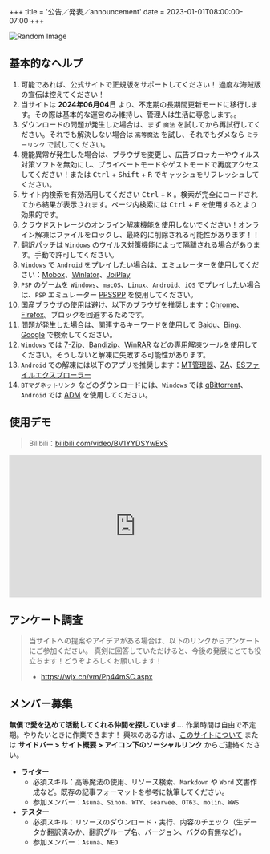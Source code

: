 +++
title = '公告／発表／announcement'
date = 2023-01-01T08:00:00-07:00
+++

![Random Image](https://img-api.saop.cc/api)

## 基本的なヘルプ

1. 可能であれば、公式サイトで正規版をサポートしてください！ 過度な海賊版の宣伝は控えてください！
2. 当サイトは **2024年06月04日** より、不定期の長期間更新モードに移行します。その際は基本的な運営のみ維持し、管理人は生活に専念します。。
3. ダウンロードの問題が発生した場合は、まず `魔法` を試してから再試行してください。それでも解決しない場合は `高等魔法` を試し、それでもダメなら `ミラーリンク` で試してください。
4. 機能異常が発生した場合は、ブラウザを変更し、広告ブロッカーやウイルス対策ソフトを無効にし、プライベートモードやゲストモードで再度アクセスしてください！または <kbd>Ctrl</kbd> + <kbd>Shift</kbd> + <kbd>R</kbd> でキャッシュをリフレッシュしてください。
5. サイト内検索を有効活用してください <kbd>Ctrl</kbd> + <kbd>K</kbd> 。検索が完全にロードされてから結果が表示されます。ページ内検索には <kbd>Ctrl</kbd> + <kbd>F</kbd> を使用するとより効果的です。
6. クラウドストレージのオンライン解凍機能を使用しないでください！オンライン解凍はファイルをロックし、最終的に削除される可能性があります！！
7. 翻訳パッチは `Windows` のウイルス対策機能によって隔離される場合があります。手動で許可してください。
8. `Windows` で `Android` をプレイしたい場合は、エミュレーターを使用してください：[Mobox](https://github.com/olegos2/mobox/blob/main/README-zh_CN.md)、[Winlator](https://winlator.org/)、[JoiPlay](https://joiplay.org/)
9. `PSP` のゲームを `Windows`、`macOS`、`Linux`、`Android`、`iOS` でプレイしたい場合は、`PSP` エミュレーター [PPSSPP](https://www.ppsspp.org/) を使用してください。
10. 国産ブラウザの使用は避け、以下のブラウザを推奨します：[Chrome](https://www.google.com/intl/ja/chrome/)、[Firefox](https://www.mozilla.org/ja/firefox/)。ブロックを回避するためです。
11. 問題が発生した場合は、関連するキーワードを使用して [Baidu](https://www.baidu.com/)、[Bing](https://www.bing.com/)、[Google](https://www.google.com/) で検索してください。
12. `Windows` では [7-Zip](https://sparanoid.com/lab/7z/)、[Bandizip](https://www.bandisoft.com/bandizip/)、[WinRAR](https://www.win-rar.com/) などの専用解凍ツールを使用してください。そうしないと解凍に失敗する可能性があります。
13. `Android` での解凍には以下のアプリを推奨します：[MT管理器](https://mt2.cn/)、[ZA](https://play.google.com/store/apps/details?id=ru.zdevs.zarchiver&pcampaignid=web_share)、[ESファイルエクスプローラー](http://www.estrongs.com/)
14. `BTマグネットリンク` などのダウンロードには、`Windows` では [qBittorrent](https://github.com/c0re100/qBittorrent-Enhanced-Edition)、`Android` では [ADM](https://play.google.com/store/apps/details?id=com.dv.adm&pcampaignid=web_share) を使用してください。

## 使用デモ

> Bilibili：[bilibili.com/video/BV1YYDSYwExS](https://www.bilibili.com/video/BV1YYDSYwExS/?share_source=copy_web&vd_source=fad28c3dbd9214bb50e66f8dd77d9f46)

<iframe style="width: 100%; aspect-ratio: 16 / 9;" src="https://player.bilibili.com/player.html?isOutside=true&aid=113441243205169&bvid=BV1YYDSYwExS&cid=26655394707&p=1&autoplay=0&t=8" scrolling="no" border="0" frameborder="no" framespacing="0" allowfullscreen="true"></iframe>

## アンケート調査

> 当サイトへの提案やアイデアがある場合は、以下のリンクからアンケートにご参加ください。
> 真剣に回答していただけると、今後の発展にとても役立ちます！どうぞよろしくお願いします！
> - <https://wjx.cn/vm/Pp44mSC.aspx>

## メンバー募集

**無償で愛を込めて活動してくれる仲間を探しています…**
作業時間は自由で不定期。やりたいときに作業できます！
興味のある方は、[このサイトについて](/about/) または **サイドバー > サイト概要 > アイコン下のソーシャルリンク** からご連絡ください。

- **ライター**
  - 必須スキル：高等魔法の使用、リソース検索、`Markdown` や `Word` 文書作成など。既存の記事フォーマットを参考に執筆してください。
  - 参加メンバー：`Asuna`、`Sinon`、`WTY`、`searvee`、`OT63`、`molin`、`WWS`
- **テスター**
  - 必須スキル：リソースのダウンロード・実行、内容のチェック（生データか翻訳済みか、翻訳グループ名、バージョン、バグの有無など）。
  - 参加メンバー：`Asuna`、`NEO`
